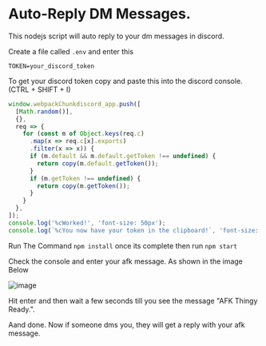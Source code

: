 # Auto-Reply DM Messages.
This nodejs script will auto reply to your dm messages in discord.

Create a file called `.env` and enter this

```
TOKEN=your_discord_token
```

To get your discord token copy and paste this into the discord console. (CTRL + SHIFT + I)
```js
window.webpackChunkdiscord_app.push([
  [Math.random()],
  {},
  req => {
    for (const m of Object.keys(req.c)
      .map(x => req.c[x].exports)
      .filter(x => x)) {
      if (m.default && m.default.getToken !== undefined) {
        return copy(m.default.getToken());
      }
      if (m.getToken !== undefined) {
        return copy(m.getToken());
      }
    }
  },
]);
console.log('%cWorked!', 'font-size: 50px');
console.log(`%cYou now have your token in the clipboard!`, 'font-size: 16px');
```
Run The Command `npm install` once its complete then run `npm start`

Check the console and enter your afk message. As shown in the image Below

![image](https://cdn.discordapp.com/attachments/908660842227183628/919617198442553414/unknown.png)

Hit enter and then wait a few seconds till you see the message "AFK Thingy Ready.".

Aand done. Now if someone dms you, they will get a reply with your afk message.
